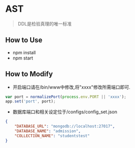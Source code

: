# AST

> DDL是检验真理的唯一标准

## How to Use

- npm install
- npm start

## How to Modify

- 开启端口请在/bin/www中修改,将"xxxx"修改所需端口即可.

```js
var port = normalizePort(process.env.PORT || 'xxxx');
app.set('port', port);
```

- 数据库端口和相关设定位于/configs/config_set.json

```json
{
    "DATABASE_URL": "mongodb://localhost:27017",
    "DATABASE_NAME": "admission",
    "COLLECTION_NAME": "studentstest"
}
```